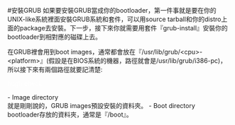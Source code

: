 #安裝GRUB
如果要安裝GRUB當成你的bootloader，第一件事就是要在你的UNIX-like系統裡面安裝GRUB系統和套件，可以用source tarball和你的distro上面的package去安裝。下一步，接下來你就需要用套件『grub-install』安裝你的bootloader到相對應的磁碟上去。

在GRUB裡會用到boot images，通常都會放在『/usr/lib/grub/&lt;cpu>-&lt;platform>』(假設是在BIOS系統的機器，路徑就會是/usr/lib/grub/i386-pc)，所以接下來有兩個路徑就要記清楚:
<p style="color:white;">hugh check</p>
- Image directory<br>
就是剛剛說的，GRUB images預設安裝的資料夾。
- Boot directory<br>
bootloader存放的資料夾，通常是『/boot』。
    
    
